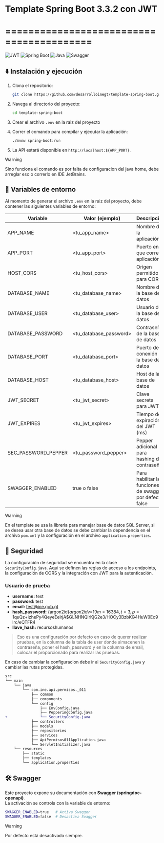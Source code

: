 # Template Spring Boot 3.3.2 con JWT
# =========================================
![JWT](https://img.shields.io/badge/JWT-Authentication-blue?logo=jsonwebtokens&logoColor=white)
![Spring Boot](https://img.shields.io/badge/Spring%20Boot-3.3.2-6DB33F?logo=springboot&logoColor=white)
![Java](https://img.shields.io/badge/Java%20JDK-21-007396?logo=openjdk&logoColor=white)
![Swagger](https://img.shields.io/badge/Swagger-2.5.0-85EA2D?logo=swagger&logoColor=white)

## :arrow_down: Instalación y ejecución

1. Clona el repositorio:
   ```bash
   git clone https://github.com/desarrolloinegt/template-spring-boot.git
    ```

2. Navega al directorio del proyecto:
   ```bash
   cd template-spring-boot
   ```

3. Crear el archivo `.env` en la raiz del proyecto

4. Correr el comando para compilar y ejecutar la aplicación:
   ```bash
   ./mvnw spring-boot:run
   ```

5. La API estará disponible en `http://localhost:${APP_PORT}`.


> [!WARNING]
> Sino funciona el comando es por falta de configuracion del java home, debe arreglar eso
> o correrlo en IDE JetBrains.

## :page_with_curl: Variables de entorno

Al momento de generar el archivo `.env` en la raiz del proyecto, debe contener las siguientes variables de entorno:

| Variable              | Valor (ejemplo)        | Descripción                                                |
|-----------------------|------------------------|------------------------------------------------------------|
| APP_NAME              | <tu_app_name>          | Nombre de la aplicación                                    |
| APP_PORT              | <tu_app_port>          | Puerto en el que corre la aplicación                       |
| HOST_CORS             | <tu_host_cors>         | Origen permitido para CORS                                 |
| DATABASE_NAME         | <tu_database_name>     | Nombre de la base de datos                                 |
| DATABASE_USER         | <tu_database_user>     | Usuario de la base de datos                                |
| DATABASE_PASSWORD     | <tu_database_password> | Contraseña de la base de datos                             |
| DATABASE_PORT         | <tu_database_port>     | Puerto de conexión a la base de datos                      |
| DATABASE_HOST         | <tu_database_host>     | Host de la base de datos                                   |
| JWT_SECRET            | <tu_jwt_secret>        | Clave secreta para JWT                                     |
| JWT_EXPIRES           | <tu_jwt_expires>       | Tiempo de expiración del JWT (ms)                          |
| SEC_PASSWORD_PEPPER   | <tu_password_pepper>   | Pepper adicional para hashing de contraseñas               |
| SWAGGER_ENABLED   | true o false           | Para habilitar las funciones de swagger, por defecto false |

> [!WARNING]
> En el template se usa la libreria para manejar base de datos SQL Server, si se desea usar otra base de datos
> se debe cambiar la dependencia en el archivo `pom.xml` y la configuración en el archivo `application.properties`.

## :closed_lock_with_key: Seguridad

La configuración de seguridad se encuentra en la clase `SecurityConfig.java`. Aquí se definen las reglas de acceso a los endpoints, la configuración de CORS
y la integración con JWT para la autenticación.

### Usuario de prueba
- **username:** test
- **password:** test
- **email:** test@ine.gob.gt
- **hash_password:** {argon2id}$argon2id$v=19$m=16384,t=3,p=1$quQz+izhePy4QeyeEelrjA$GLNHNQIrKjG2e3/HOCy3BzbKG4HuW0Eo9lrc/eQTFR4
- **llave_hash:** recursoshumanos

> Eso es una configuración por defecto en caso de querer realizar pruebas, en la columna de la tabla de user
> donde almacenen la contraseña, poner el hash_password y en la columna de email, colocar el proporcionado para realizar las pruebas.

En caso de cambiar la configuracion debe ir al `SecurityConfig.java` y cambiar las rutas protegidas.

```diff
src
└── main
    └── java
        └── com.ine.api.permisos._011
            ├── common
            ├── components
            └── config
                ├── EnvConfig.java
                ├── PepperingConfig.java
+               └── SecurityConfig.java
            ├── controllers
            ├── models
            ├── repositories
            ├── services
            ├── ApiPermisos011Application.java
            └── ServletInitializer.java
    └── resources
        ├── static
        ├── templates
        └── application.properties

```

## :hammer_and_wrench: Swagger

Este proyecto expone su documentación con **Swagger (springdoc-openapi)**.  
La activación se controla con la variable de entorno:

```bash
SWAGGER_ENABLED=true   # Activa Swagger
SWAGGER_ENABLED=false  # Desactiva Swagger
```

> [!WARNING]
> Por defecto está desactivado siempre.
